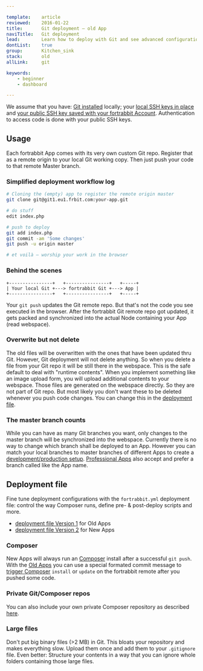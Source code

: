 ```yaml
---

template:    article
reviewed:    2016-01-22
title:       Git deployment — old App
naviTitle:   Git deployment
lead:        Learn how to deploy with Git and see advanced configuration.
dontList:    true
group:       Kitchen_sink
stack:       old
allLink:     git

keywords:
    - beginner
    - dashboard

---
```


We assume that you have: [Git installed](http://git-scm.com/) locally; your [local SSH keys in place](https://help.github.com/articles/generating-ssh-keys/) and [your public SSH key saved with your fortrabbit Account](ssh-keys). Authentication to access code is done with your public SSH keys.

## Usage

Each fortrabbit App comes with its very own custom Git repo. Register that as a remote origin to your local Git working copy. Then just push your code to that remote Master branch.


### Simplified deployment workflow log

```bash
# Cloning the (empty) app to register the remote origin master
git clone git@git1.eu1.frbit.com:your-app.git

# do stuff
edit index.php

# push to deploy
git add index.php
git commit -am 'Some changes'
git push -u origin master

# et voilà — worship your work in the browser
```

### Behind the scenes

```nohighlight
+----------------+   +----------------+   +-----+
| Your local Git +---> fortrabbit Git +---> App |
+----------------+   +----------------+   +-----+
```

Your `git push` updates the Git remote repo. But that's not the code you see executed in the browser. After the fortrabbit Git remote repo got updated, it gets packed and synchronized into the actual Node containing your App (read webspace).


### Overwrite but not delete

The old files will be overwritten with the ones that have been updated thru Git. However, Git deployment will not delete anything. So when you delete a file from your Git repo it will be still there in the webspace. This is the safe default to deal with "runtime contents". When you implement something like an image upload form, you will upload additional contents to your webspace. Those files are generated on the webspace directly. So they are not part of Git repo. But most likely you don't want these to be deleted whenever you push code changes. You can change this in the [deployment file](#toc-deployment-file).


### The master branch counts

While you can have as many Git branches you want, only changes to the master branch will be synchronized into the webspace. Currently there is no way to change which branch shall be deployed to an App. However you can match your local branches to master branches of different Apps to create a [development/production setup](multi-staging). [Professional Apps](app-pro) also accept and prefer a branch called like the App name.


## Deployment file

Fine tune deployment configurations with the `fortrabbit.yml` deployment file: control the way Composer runs, define pre- & post-deploy scripts and more.

* [deployment file Version 1](deployment-file-v1-old) for Old Apps
* [deployment file Version 2](deployment-file-v2) for New Apps


### Composer

New Apps will always run an [Composer](composer) install after a successful `git push`. With the [Old Apps](app-old) you can use a special formated commit message to [trigger Composer](composer) `install` or `update` on the fortrabbit remote after you pushed some code.


### Private Git/Composer repos

You can also include your own private Composer repository as described [here](private-composer-repos).


### Large files

Don't put big binary files (>2 MB) in Git. This bloats your repository and makes everything slow. Upload them once and add them to your `.gitignore` file. Even better: Structure your contents in a way that you can ignore whole folders containing those large files.
